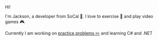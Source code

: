 Hi!

I'm Jackson, a developer from SoCal 🌊. I love to exercise 🏃 and play video games 🎮.

Currently I am working on [practice problems ✏️](https://github.com/JacksonJW/practice-problems-interview-prep) and learning C# and .NET

